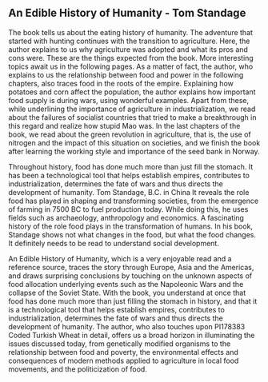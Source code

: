 ## An Edible History of Humanity - Tom Standage

The book tells us about the eating history of humanity. The adventure that started with hunting continues with the transition to agriculture. Here, the author explains to us why agriculture was adopted and what its pros and cons were. These are the things expected from the book. More interesting topics await us in the following pages. As a matter of fact, the author, who explains to us the relationship between food and power in the following chapters, also traces food in the roots of the empire. Explaining how potatoes and corn affect the population, the author explains how important food supply is during wars, using wonderful examples. Apart from these, while underlining the importance of agriculture in industrialization, we read about the failures of socialist countries that tried to make a breakthrough in this regard and realize how stupid Mao was. In the last chapters of the book, we read about the green revolution in agriculture, that is, the use of nitrogen and the impact of this situation on societies, and we finish the book after learning the working style and importance of the seed bank in Norway.

Throughout history, food has done much more than just fill the stomach. It has been a technological tool that helps establish empires, contributes to industrialization, determines the fate of wars and thus directs the development of humanity. Tom Standage, B.C. in China It reveals the role food has played in shaping and transforming societies, from the emergence of farming in 7500 BC to fuel production today. While doing this, he uses fields such as archaeology, anthropology and economics. A fascinating history of the role food plays in the transformation of humans. In his book, Standage shows not what changes in the food, but what the food changes. It definitely needs to be read to understand social development.

An Edible History of Humanity, which is a very enjoyable read and a reference source, traces the story through Europe, Asia and the Americas, and draws surprising conclusions by touching on the unknown aspects of food allocation underlying events such as the Napoleonic Wars and the collapse of the Soviet State. With the book, you understand at once that food has done much more than just filling the stomach in history, and that it is a technological tool that helps establish empires, contributes to industrialization, determines the fate of wars and thus directs the development of humanity. The author, who also touches upon PI178383 Coded Turkish Wheat in detail, offers us a broad horizon in illuminating the issues discussed today, from genetically modified organisms to the relationship between food and poverty, the environmental effects and consequences of modern methods applied to agriculture in local food movements, and the politicization of food.